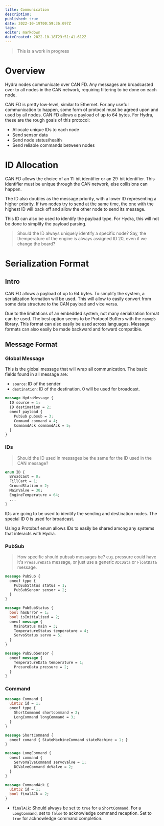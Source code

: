 ```yaml
---
title: Communication
description: 
published: true
date: 2022-10-19T00:59:36.097Z
tags: 
editor: markdown
dateCreated: 2022-10-18T23:51:41.612Z
---
```


> This is a work in progress

# Overview
Hydra nodes communicate over CAN FD. Any messages are broadcasted over to all nodes in the CAN network, requiring filtering to be done on each node. 

CAN FD is pretty low-level, similar to Ethernet. For any useful communication to happen, some form of protocol must be agreed upon and used by all nodes. CAN FD allows a payload of up to 64 bytes. For Hydra, these are the rough goals of this protocol:
- Allocate unique IDs to each node
- Send sensor data
- Send node status/health
- Send reliable commands between nodes

# ID Allocation
CAN FD allows the choice of an 11-bit identifier or an 29-bit identifier. This identifier must be unique through the CAN network, else collisions can happen.

The ID also doubles as the message priority, with a lower ID representing a higher priority. If two nodes try to send at the same time, the one with the highest ID will back off and allow the other node to send its message.

This ID can also be used to identify the payload type. For Hydra, this will not be done to simplify the payload parsing.

> Should the ID always uniquely identify a specific node? Say, the themperature of the engine is always assigned ID 20, even if we change the board?

# Serialization Format

## Intro
CAN FD allows a payload of up to 64 bytes. To simplify the system, a serialization formation will be used. This will allow to easily convert from some data structure to the CAN payload and vice versa.

Due to the limitations of an embedded system, not many serialization format can be used. The best option seems to be Protocol Buffers with the `nanopb` library. This format can also easily be used across languages. Message formats can also easily be made backward and forward compatible.

<!--
It is worthwhile mentioning that there are two ways to go about the serialization format. One possibility is to have a different message format for every node, and to use the CAN ID to figure out how to parse the message. Another possibility is to have all the nodes use the same message format -->

## Message Format

### Global Message
This is the global message that will wrap all communication. The basic fields found in all message are:
- `source`: ID of the sender
- `destination`: ID of the destination. 0 will be used for broadcast.

```protobuf
message HydraMessage {
  ID source = 1;
  ID destination = 2;
  oneof payload {
    PubSub pubsub = 3;
    Command command = 4;
    CommandAck commandAck = 5;
  }
}
```

### IDs

> Should the ID used in messages be the same for the ID used in the CAN message?

```protobuf
enum ID {
  Broadcast = 0;
  FillCart = 1;
  GroundStation = 2;
  MainValve = 30;
  EngineTemperature = 64;
  ...
}
```

IDs are going to be used to identify the sending and destination nodes. The special ID 0 is used for broadcast.

Using a Protobuf enum allows IDs to easily be shared among any systems that interacts with Hydra.

### PubSub

> How specific should pubsub messages be? e.g.  pressure could have it's `PressureData` message, or just use a generic `ADCData` or `FloatData` message.

```protobuf
message PubSub {
  oneof type {
    PubSubStatus status = 1;
    PubSubSensor sensor = 2;
  }
}

message PubSubStatus {
  bool hasError = 1;
  bool isInitialized = 2;
  oneof message {
    MainStatus main = 3;
    TemperatureStatus temperature = 4;
    ServoStatus servo = 5;
  }
}

message PubSubSensor {
  oneof message {
    TemperatureData temperature = 1;
    PresureData pressure = 2;
  }
}
```

### Command

```protobuf
message Command {
  uint32 id = 1;
  oneof type {
    ShortCommand shortcommand = 2;
    LongCommand longCommand = 3;
  }
}

message ShortCommand {
  oneof comand { StateMachineCommand stateMachine = 1; }
}

message LongCommand {
  oneof command {
    ServoValveCommand servoValve = 1;
    DCValveCommand dcValve = 2;
  }
}

message CommandAck {
  uint32 id = 1;
  bool finalACk = 2;
}
```

- `finalACk`: Should always be set to `true` for a `ShortCommand`. For a `LongCommand`, set to `false` to acknowledge command reception. Set to `true` for acknowledge command completion.


